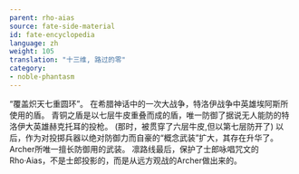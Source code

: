 ```yaml
---
parent: rho-aias
source: fate-side-material
id: fate-encyclopedia
language: zh
weight: 105
translation: "十三维, 路过的零"
category:
- noble-phantasm
---
```


“覆盖炽天七重圆环”。
在希腊神话中的一次大战争，特洛伊战争中英雄埃阿斯所使用的盾。
青铜之盾是以七层牛皮重叠而成的盾，唯一防御了据说无人能防的特洛伊大英雄赫克托耳的投枪。
(那时，被贯穿了六层牛皮,但以第七层防开了)
以后，作为对投掷兵器以绝对防御力而自豪的“概念武装”扩大，其存在升华了。
Archer所唯一擅长防御用的武装。
凛路线最后，保护了士郎咏唱咒文的Rho·Aias，不是士郎投影的，而是从远方观战的Archer做出来的。
